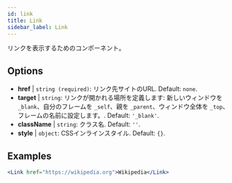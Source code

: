 ```yaml
---
id: link
title: Link
sidebar_label: Link
---
```


リンクを表示するためのコンポーネント。

## Options

* __href__ | `string (required)`: リンク先サイトのURL. Default: `none`.
* __target__ | `string`: リンクが開かれる場所を定義します: 新しいウィンドウを `_blank`、自分のフレームを `_self`、親を `_parent`、ウィンドウ全体を `_top`、フレームの名前に設定します。. Default: `'_blank'`.
* __className__ | `string`: クラス名. Default: `''`.
* __style__ | `object`: CSSインラインスタイル. Default: `{}`.


## Examples

```jsx live
<Link href="https://wikipedia.org">Wikipedia</Link>
```

